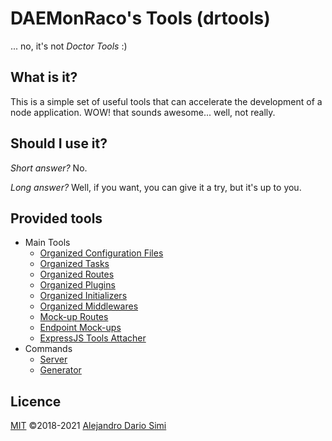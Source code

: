 <!-- version-check:0.15.3 -->
<!-- version-warning -->
<!-- /version-warning -->

# DAEMonRaco's Tools (drtools)
... no, it's not _Doctor Tools_ :)

## What is it?
This is a simple set of useful tools that can accelerate the development of a node
application.
WOW! that sounds awesome... well, not really.

## Should I use it?
_Short answer?_ No.

_Long answer?_ Well, if you want, you can give it a try, but it's up to you.

## Provided tools
* Main Tools
    * [Organized Configuration Files](configs.md)
    * [Organized Tasks](tasks.md)
    * [Organized Routes](routes.md)
    * [Organized Plugins](plugins.md)
    * [Organized Initializers](loaders.md)
    * [Organized Middlewares](middlewares.md)
    * [Mock-up Routes](mock-routes.md)
    * [Endpoint Mock-ups](endpoints.md)
    * [ExpressJS Tools Attacher](express.md)
* Commands
    * [Server](server.md)
    * [Generator](generator.md)

## Licence
[MIT](https://opensource.org/licenses/MIT) &copy;2018-2021
[Alejandro Dario Simi](http://daemonraco.com)
